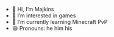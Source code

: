 - 👋 Hi, I’m Majkins
- 👀 I’m interested in games
- 🌱 I’m currently learning Minecraft PvP
- 😄 Pronouns: he him his

<!---
Majkins/Majkins is a ✨ special ✨ repository because its `README.md` (this file) appears on your GitHub profile.
You can click the Preview link to take a look at your changes.
--->
